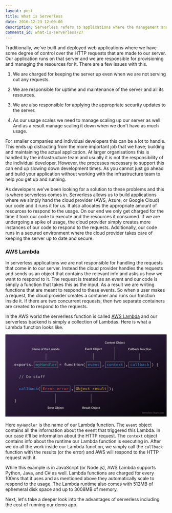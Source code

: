 ```yaml
---
layout: post
title: What is Serverless
date: 2016-12-23 12:00:00
description: Serverless refers to applications where the management and allocation of servers and resources are completely managed by the cloud provider. And the billing is based on the actual consumption of those resources.
comments_id: what-is-serverless/27
---
```


Traditionally, we've built and deployed web applications where we have some degree of control over the HTTP requests that are made to our server. Our application runs on that server and we are responsible for provisioning and managing the resources for it. There are a few issues with this.

1. We are charged for keeping the server up even when we are not serving out any requests.

2. We are responsible for uptime and maintenance of the server and all its resources.

3. We are also responsible for applying the appropriate security updates to the server.

4. As our usage scales we need to manage scaling up our server as well. And as a result manage scaling it down when we don't have as much usage.

For smaller companies and individual developers this can be a lot to handle. This ends up distracting from the more important job that we have; building and maintaining the actual application. At larger organisations this is handled by the infrastructure team and usually it is not the responsibility of the individual developer. However, the processes necessary to support this can end up slowing down development times. As you cannot just go ahead and build your application without working with the infrastructure team to help you get up and running. 

As developers we've been looking for a solution to these problems and this is where serverless comes in. Serverless allows us to build applications where we simply hand the cloud provider (AWS, Azure, or Google Cloud) our code and it runs it for us. It also allocates the appropriate amount of resources to respond to the usage. On our end we only get charged for the time it took our code to execute and the resources it consumed. If we are undergoing a spike of usage, the cloud provider simply creates more instances of our code to respond to the requests. Additionally, our code runs in a secured environment where the cloud provider takes care of keeping the server up to date and secure.

### AWS Lambda

In serverless applications we are not responsible for handling the requests that come in to our server. Instead the cloud provider handles the requests and sends us an object that contains the relevant info and asks us how we want to respond to it. The request is treated as an event and our code is simply a function that takes this as the input. As a result we are writing functions that are meant to respond to these events. So when a user makes a request, the cloud provider creates a container and runs our function inside it. If there are two concurrent requests, then two separate containers are created to respond to the requests.

In the AWS world the serverless function is called [AWS Lambda](https://aws.amazon.com/lambda/) and our serverless backend is simply a collection of Lambdas. Here is what a Lambda function looks like.

![Anatomy of a Lambda Function image](/assets/anatomy-of-a-lambda-function.png)

Here `myHandler` is the name of our Lambda function. The `event` object contains all the information about the event that triggered this Lambda. In our case it'll be information about the HTTP request. The `context` object contains info about the runtime our Lambda function is executing in. After we do all the work inside our Lambda function, we simply call the `callback` function with the results (or the error) and AWS will respond to the HTTP request with it. 

While this example is in JavaScript (or Node.js), AWS Lambda supports Python, Java, and C# as well. Lambda functions are charged for every 100ms that it uses and as mentioned above they automatically scale to respond to the usage. The Lambda runtime also comes with 512MB of ephemeral disk space and up to 3008MB of memory.

Next, let's take a deeper look into the advantages of serverless including the cost of running our demo app.
